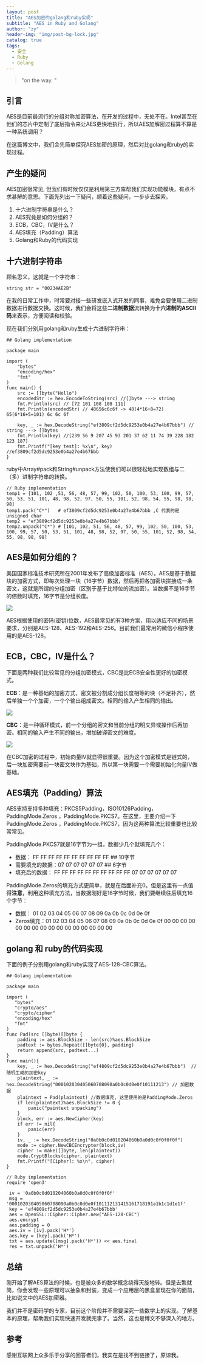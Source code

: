 ```yaml
---
layout: post
title: "AES加密的golang和ruby实现"
subtitle: "AES in Ruby and Golang"
author: "zy"
header-img: "img/post-bg-lock.jpg"
catalog: true
tags:
  - 安全
  - Ruby
  - Golang 
---
```


> "on the way. "

## 引言

AES是目前最流行的分组对称加密算法，在开发的过程中，无处不在。Intel甚至在他们的芯片中定制了底层指令来让AES更快地执行，所以AES加解密过程算不算是一种系统调用？

在这篇博文中，我们会先简单探究AES加密的原理，然后对比golang和ruby的实现过程。


## 产生的疑问

AES加密很常见, 但我们有时候仅仅是利用第三方库帮我们实现功能模块，有点不求甚解的意思。下面先列出一下疑问，顺着这些疑问，一步步去探索。

 1. 十六进制字符串是什么？
 2. AES究竟是如何分组的？
 3. ECB，CBC，IV是什么？
 4. AES填充（Padding）算法
 5. Golang和Ruby的代码实现
 
## 十六进制字符串

顾名思义，这就是一个字符串：

```string str = "00234AE2B" ```

在我的日常工作中，时常要对接一些研发嵌入式开发的同事，难免会要使用二进制数据进行数据交换。这时候，我们会将这些**二进制数据**流转换为**十六进制的ASCII码**来表示，方便阅读和校验。

现在我们分别用golang和ruby生成十六进制字符串：

```
## Golang implementation

package main

import (
	"bytes"
	"encoding/hex"
	"fmt"
)
func main() {
    src := []byte("Hello") 
    encodedStr := hex.EncodeToString(src) //[]byte ---> string
    fmt.Println(src) // [72 101 108 108 111]
    fmt.Println(encodedStr) // 48656c6c6f -> 48(4*16+8=72) 65(6*16+5=101) 6c 6c 6f
   
    key, _ := hex.DecodeString("ef3809cf2d5dc9253e0b4a27e4b67bbb") // string ---> []bytes
    fmt.Println(key) //[239 56 9 207 45 93 201 37 62 11 74 39 228 182 123 187]
    fmt.Printf("[key test]: %x\n", key) //ef3809cf2d5dc9253e0b4a27e4b67bbb
}
```
ruby中Array#pack和String#unpack方法使我们可以很轻松地实现数组与二（多）进制字符串的转换。
```
// Ruby implementation
temp1 = [101, 102 ,51, 56, 48, 57, 99, 102, 50, 100, 53, 100, 99, 57, 50, 53, 51, 101, 48, 98, 52, 97, 50, 55, 101, 52, 98, 54, 55, 98, 98, 98]
temp1.pack("C*")   # ef3809cf2d5dc9253e0b4a27e4b67bbb ,C 代表的是 unsigned char
temp2 = "ef3809cf2d5dc9253e0b4a27e4b67bbb"
temp2.unpack("C*") # [101, 102, 51, 56, 48, 57, 99, 102, 50, 100, 53, 100, 99, 57, 50, 53, 51, 101, 48, 98, 52, 97, 50, 55, 101, 52, 98, 54, 55, 98, 98, 98]
```

## AES是如何分组的？

美国国家标准技术研究所在2001年发布了高级加密标准（AES）。AES是基于数据块的加密方式，即每次处理一块（16字节）数据，然后再把各加密块拼接成一条密文，这就是所谓的分组加密（区别于基于比特位的流加密）。当数据不是16字节的倍数时填充，16字节是分组长度。

![](/img/in-post/post-aes-algo/post-aes-algo-01.png)

AES根据使用的密码(密钥)位数，AES最常见的有3种方案，用以适应不同的场景要求，分别是AES-128、AES-192和AES-256。目前我们最常用的微信小程序使用的是AES-128。

## ECB，CBC，IV是什么？

下面是两种我们比较常见的分组加密模式，CBC是比ECB安全性更好的加密模式。

**ECB**：是一种基础的加密方式，密文被分割成分组长度相等的块（不足补齐），然后单独一个个加密，一个个输出组成密文。相同的输入产生相同的输出。

![](/img/in-post/post-aes-algo/post-aes-ecb.png)

**CBC**：是一种循环模式，前一个分组的密文和当前分组的明文异或操作后再加密。相同的输入产生不同的输出，增加破译密文的难度。

![](/img/in-post/post-aes-algo/post-aes-cbc.png)

在CBC加密的过程中，初始向量IV就显得很重要。因为这个加密模式是链式的，后一块加密需要前一块密文块作为基础，所以第一块需要一个需要初始化向量IV做基础。

## AES填充（Padding）算法

AES支持支持多种填充：PKCS5Padding，ISO10126Padding，PaddingMode.Zeros ，PaddingMode.PKCS7。在这里，主要介绍一下PaddingMode.Zeros ，PaddingMode.PKCS7，因为这两种算法比较重要也比较常常见。

PaddingMode.PKCS7就是16字节为一组，数据少几个就填充几个：

+ 数据： FF FF FF FF FF FF FF FF FF FF ## 10字节
+ 需要填充的数据：07 07 07 07 07 07 ## 6字节
+ 填充后的数据： FF FF FF FF FF FF FF FF FF FF 07 07 07 07 07 07

PaddingMode.Zeros的填充方式更简单，就是在后面补充0。但是这里有一点值得**注意**，利用这种填充方法，当数据刚好是16字节时候，我们要继续往后填充16个字节：

+ 数据： 01 02 03 04 05 06 07 08 09 0a 0b 0c 0d 0e 0f
+ Zeros填充：01 02 03 04 05 06 07 08 09 0a 0b 0c 0d 0e 0f 00 00 00 00 00 00 00 00 00 00 00 00 00 00 00 00

## golang 和 ruby的代码实现

下面的例子分别用golang和ruby实现了AES-128-CBC算法。

```
## Golang implementation

package main

import (
   "bytes"
   "crypto/aes"
   "crypto/cipher"
   "encoding/hex"
   "fmt"
)
func Pad(src []byte)[]byte {
	padding := aes.BlockSize - len(src)%aes.BlockSize
	padtext := bytes.Repeat([]byte{0}, padding)
	return append(src, padtext...)
}
func main(){
    key, _ := hex.DecodeString("ef4809cf2d5dc9253e0b4a27e4b67bbb")  //随机生成的加密key
    plaintext, _ := hex.DecodeString("000102030405060708090a0b0c0d0e0f10111213") // 加密数据
    plaintext = Pad(plaintext) //数据填充, 这里使用的是PaddingMode.Zeros
    if len(plaintext)%aes.BlockSize != 0 {
    	panic("paintext unpacking")
	}
    block, err := aes.NewCipher(key)
    if err != nil{
    	panic(err)
	}
    iv, _ := hex.DecodeString("0a0b0c0d010204060b0a0d0c0f0f0f0f")
    mode := cipher.NewCBCEncrypter(block,iv)	
    cipher := make([]byte, len(plaintext))
    mode.CryptBlocks(cipher, plaintext)
    fmt.Printf("[Cipher]: %x\n", cipher)
}    
```

```
// Ruby implementation
require 'open3'

 iv = '0a0b0c0d010204060b0a0d0c0f0f0f0f'
 msg = '000102030405060708090a0b0c0d0e0f101112131415161718191a1b1c1d1e1f'
 key = 'ef4809cf2d5dc9253e0b4a27e4b67bbb'
 aes = OpenSSL::Cipher::Cipher.new("AES-128-CBC")
 aes.encrypt
 aes.padding = 0
 aes.iv = [iv].pack('H*')
 aes.key = [key].pack('H*')
 txt = aes.update([msg].pack('H*')) << aes.final
 res = txt.unpack('H*')
```

## 总结
刚开始了解AES算法的时候，也是被众多的数学概念绕得天旋地转。但是去繁就简，你会发现一些原理可以抽象和封装，变成一个应用层的黑盒呈现在你的面前，比如说文中的AES加密器。

我们并不是密码学的专家，目前这个阶段并不需要深究一些数学上的实现。了解基本的原理，帮助我们实现快速开发就完事了。当然，这也是博文不够深入的地方。

## 参考

感谢互联网上众多乐于分享的回答者们，我实在是找不到链接了，原谅我。



